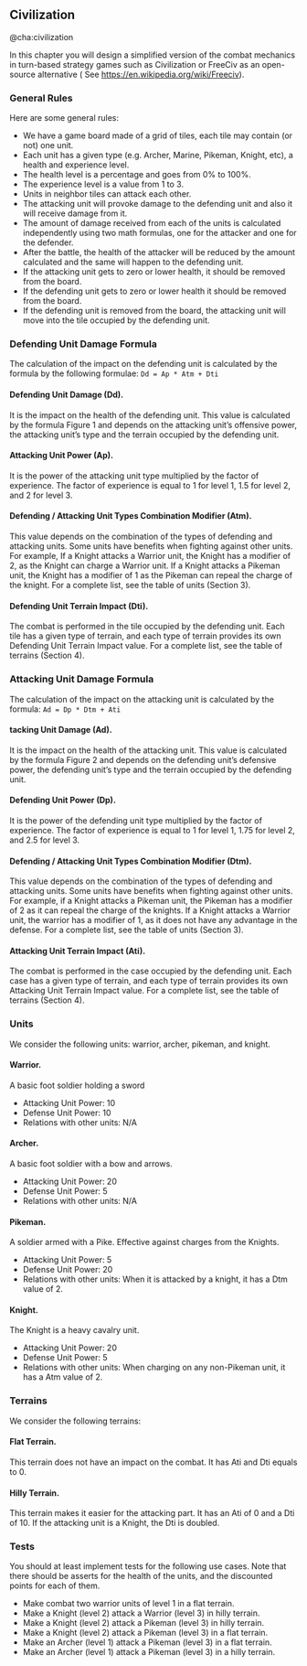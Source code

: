 ## Civilization
@cha:civilization

In this chapter you will design a simplified version of the combat mechanics in
turn-based strategy games such as Civilization or FreeCiv as an open-source alternative  ( See https://en.wikipedia.org/wiki/Freeciv).

### General Rules
Here are some general rules:

- We have a game board made of a grid of tiles, each tile may contain (or not) one unit.
- Each unit has a given type (e.g. Archer, Marine, Pikeman, Knight, etc), a health and experience level.
- The health level is a percentage and goes from 0\% to 100\%.
- The experience level is a value from 1 to 3.
- Units in neighbor tiles can attack each other.
- The attacking unit will provoke damage to the defending unit and also it will receive damage from it.
- The amount of damage received from each of the units is calculated independently using two math formulas, one for the attacker and one for the defender.
- After the battle, the health of the attacker will be reduced by the amount calculated and the same will happen to the defending unit.
- If the attacking unit gets to zero or lower health, it should be removed from the board.
- If the defending unit gets to zero or lower health it should be removed from the board.
- If the defending unit is removed from the board, the attacking unit will move into the tile occupied by the defending unit.

### Defending Unit Damage Formula

The calculation of the impact on the defending unit is calculated by the formula by the following formulae: `Dd = Ap * Atm + Dti`

#### Defending Unit Damage (Dd). 
It is the impact on the health of the defending unit. This value is calculated by the formula Figure 1 and depends on the attacking unit’s offensive power, the attacking unit’s type and the terrain occupied by the defending unit.

#### Attacking Unit Power (Ap). 
It is the power of the attacking unit type multiplied by the factor of experience. The factor of experience is equal to 1 for level 1, 1.5 for level 2, and 2 for level 3.

#### Defending / Attacking Unit Types Combination Modifier (Atm).
This value depends on the combination of the types of defending and attacking units. Some units have benefits when fighting against other units. For example, If a Knight attacks a Warrior unit, the Knight has a modifier of 2, as the Knight can charge a Warrior unit. If a Knight attacks a Pikeman unit, the Knight has a modifier of 1 as the Pikeman can repeal the charge of the knight. For a complete list, see the table of units (Section 3).

#### Defending Unit Terrain Impact (Dti).
The combat is performed in the tile occupied by the defending unit. Each tile has a given type of terrain, and each type of terrain provides its own Defending Unit Terrain Impact value. For a complete list, see the table of terrains (Section 4).


### Attacking Unit Damage Formula

 The calculation of the impact on the attacking unit is calculated by the formula: `Ad = Dp * Dtm + Ati`
 
#### tacking Unit Damage (Ad). 
It is the impact on the health of the attacking unit. This value is calculated by the formula Figure 2 and depends on the defending unit’s defensive power, the defending unit’s type and the terrain occupied by the defending unit.

#### Defending Unit Power (Dp).
It is the power of the defending unit type multiplied by the factor of experience. The factor of experience is equal to 1 for level 1, 1.75 for level 2, and 2.5 for level 3.

#### Defending / Attacking Unit Types Combination Modifier (Dtm).
 This value depends on the combination of the types of defending and attacking units. Some units have benefits when fighting against other units. For example, if a Knight attacks a Pikeman unit, the Pikeman has a modifier of 2 as it can repeal the charge of the knights. If a Knight attacks a Warrior unit, the warrior has a modifier of 1, as it does not have any advantage in the defense. For a complete list, see the table of units (Section 3).

#### Attacking Unit Terrain Impact (Ati).
The combat is performed in the case occupied by the defending unit. Each case has a given type of terrain, and each type of terrain provides its own Attacking Unit Terrain Impact value. For a complete list, see the table of terrains (Section 4).

### Units

We consider the following units: warrior, archer, pikeman, and knight.

#### Warrior. 
A basic foot soldier holding a sword
- Attacking Unit Power: 10
- Defense Unit Power: 10
- Relations with other units: N/A

#### Archer.
 A basic foot soldier with a bow and arrows.
- Attacking Unit Power: 20
- Defense Unit Power: 5
- Relations with other units: N/A

#### Pikeman. 
A soldier armed with a Pike. Effective against charges from the Knights.
- Attacking Unit Power: 5
- Defense Unit Power: 20
- Relations with other units: When it is attacked by a knight, it has a Dtm
value of 2.

#### Knight.
 The Knight is a heavy cavalry unit.
- Attacking Unit Power: 20
- Defense Unit Power: 5
- Relations with other units: When charging on any non-Pikeman unit, it has a Atm value of 2.

### Terrains

We consider the following terrains:

#### Flat Terrain.
This terrain does not have an impact on the combat. It has Ati and Dti equals to 0.

#### Hilly Terrain. 
This terrain makes it easier for the attacking part. It has an Ati of 0 and a Dti of 10. If the attacking unit is a Knight, the Dti is doubled.


### Tests

You should at least implement tests for the following use cases. Note that there should be asserts for the health of the units, and the discounted points for each of them.

- Make combat two warrior units of level 1 in a flat terrain.
- Make a Knight (level 2) attack a Warrior (level 3) in hilly terrain.
- Make a Knight (level 2) attack a Pikeman (level 3) in hilly terrain.
- Make a Knight (level 2) attack a Pikeman (level 3) in a flat terrain.
- Make an Archer (level 1) attack a Pikeman (level 3) in a flat terrain.
- Make an Archer (level 1) attack a Pikeman (level 3) in a hilly terrain.